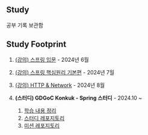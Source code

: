 ## Study
공부 기록 보관함

## Study Footprint

1. [(강의) 스프링 입문](https://github.com/SIKU-KR/Study/tree/68499fe65e71a233855aa23bba3697cb357fbc46/(%EA%B0%95%EC%9D%98)%20%EC%8A%A4%ED%94%84%EB%A7%81%20%EC%9E%85%EB%AC%B8%20-%20%EA%B9%80%EC%98%81%ED%95%9C) - 2024년 6월

2. [(강의) 스프링 핵심원리 기본편](https://github.com/SIKU-KR/Study/tree/68499fe65e71a233855aa23bba3697cb357fbc46/(%EA%B0%95%EC%9D%98)%20%EC%8A%A4%ED%94%84%EB%A7%81%20%ED%95%B5%EC%8B%AC%EC%9B%90%EB%A6%AC%20%EA%B8%B0%EB%B3%B8%ED%8E%B8%20-%20%EA%B9%80%EC%98%81%ED%95%9C) - 2024년 7월

3. [(강의) HTTP & Network](https://github.com/SIKU-KR/Study/tree/68499fe65e71a233855aa23bba3697cb357fbc46/(%EA%B0%95%EC%9D%98)%20HTTP%20%26%20Network%20-%20%EA%B9%80%EC%98%81%ED%95%9C) - 2024년 8월

4. **(스터디) GDGoC Konkuk - Spring 스터디** - 2024.10 ~ 
   1. [학습 내용 정리](https://github.com/SIKU-KR/Study/tree/a5f58ccb399de5c505fd8436566f8ca548605b66/(%EC%8A%A4%ED%84%B0%EB%94%94)%20GDGoC%20Spring%20%EC%8A%A4%ED%84%B0%EB%94%94) 
   2. [스터디 레포지토리](https://github.com/SIKU-KR/24-25-study-spring-learning-with-test)
   3. [미션 레포지토리](https://github.com/SIKU-KR/24-25-study-java-mvc)
